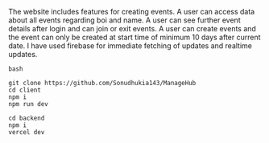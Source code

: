 The website includes features for creating events.
A user can access data about all events regarding boi and name.
A user can see further event details after login and can join or exit events.
A user can create events and the event can only be created at start time of minimum 10 days after current date.
I have used firebase for immediate fetching of updates and realtime updates.



```bash```
```
git clone https://github.com/Sonudhukia143/ManageHub
cd client
npm i
npm run dev

cd backend
npm i
vercel dev
```
